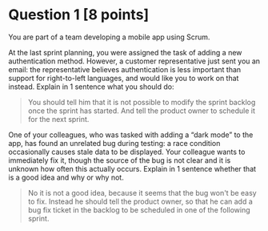 # Question 1 [8 points]

You are part of a team developing a mobile app using Scrum.

At the last sprint planning, you were assigned the task of adding a new authentication method.
However, a customer representative just sent you an email: the representative believes authentication
is less important than support for right-to-left languages, and would like you to work on that instead.
Explain in 1 sentence what you should do:

> You should tell him that it is not possible to modify the sprint backlog once the sprint has started. And tell the product owner to schedule it for the next sprint.

One of your colleagues, who was tasked with adding a “dark mode” to the app, has found an unrelated bug during testing:
a race condition occasionally causes stale data to be displayed. Your colleague wants to immediately fix it,
though the source of the bug is not clear and it is unknown how often this actually occurs.
Explain in 1 sentence whether that is a good idea and why or why not.

> No it is not a good idea, because it seems that the bug won't be easy to fix. Instead he should tell the product owner, so that he can add a bug fix ticket in 
> the backlog to be scheduled in one of the following sprint.

